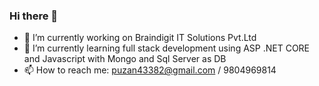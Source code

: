 ### Hi there 👋

- 🔭 I’m currently working on Braindigit IT Solutions Pvt.Ltd
- 🌱 I’m currently learning full stack development using ASP .NET CORE and Javascript with Mongo and Sql Server as DB
- 📫 How to reach me: puzan43382@gmail.com / 9804969814
